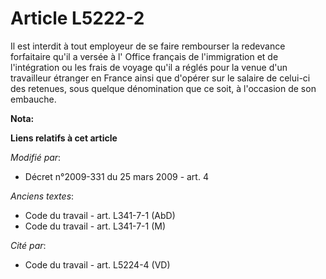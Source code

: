 # Article L5222-2

Il est interdit à tout employeur de se faire rembourser la redevance forfaitaire qu'il a versée à l'          Office français
de l'immigration et de l'intégration ou les frais de voyage qu'il a réglés pour la venue d'un travailleur étranger en France
ainsi que d'opérer sur le salaire de celui-ci des retenues, sous quelque dénomination que ce soit, à l'occasion de son
embauche.

**Nota:**



**Liens relatifs à cet article**

_Modifié par_:

  - Décret n°2009-331 du 25 mars 2009 - art. 4

_Anciens textes_:

  - Code du travail - art. L341-7-1 (AbD)
  - Code du travail - art. L341-7-1 (M)

_Cité par_:

  - Code du travail - art. L5224-4 (VD)

